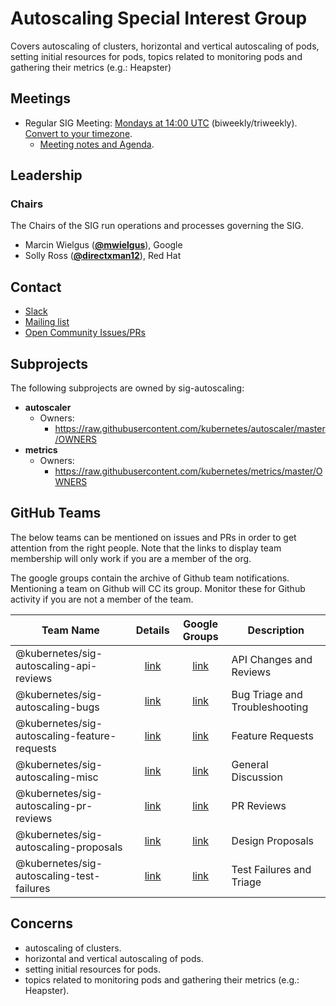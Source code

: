 <!---
This is an autogenerated file!

Please do not edit this file directly, but instead make changes to the
sigs.yaml file in the project root.

To understand how this file is generated, see https://git.k8s.io/community/generator/README.md
-->
# Autoscaling Special Interest Group

Covers autoscaling of clusters, horizontal and vertical autoscaling of pods, setting initial resources for pods, topics related to monitoring pods and gathering their metrics (e.g.: Heapster)

## Meetings
* Regular SIG Meeting: [Mondays at 14:00 UTC](https://zoom.us/my/k8s.sig.autoscaling) (biweekly/triweekly). [Convert to your timezone](http://www.thetimezoneconverter.com/?t=14:00&tz=UTC).
  * [Meeting notes and Agenda](https://docs.google.com/document/d/1RvhQAEIrVLHbyNnuaT99-6u9ZUMp7BfkPupT2LAZK7w/edit).

## Leadership

### Chairs
The Chairs of the SIG run operations and processes governing the SIG.

* Marcin Wielgus (**[@mwielgus](https://github.com/mwielgus)**), Google
* Solly Ross (**[@directxman12](https://github.com/directxman12)**), Red Hat

## Contact
* [Slack](https://kubernetes.slack.com/messages/sig-autoscaling)
* [Mailing list](https://groups.google.com/forum/#!forum/kubernetes-sig-autoscaling)
* [Open Community Issues/PRs](https://github.com/kubernetes/community/labels/sig%2Fautoscaling)

## Subprojects

The following subprojects are owned by sig-autoscaling:
- **autoscaler**
  - Owners:
    - https://raw.githubusercontent.com/kubernetes/autoscaler/master/OWNERS
- **metrics**
  - Owners:
    - https://raw.githubusercontent.com/kubernetes/metrics/master/OWNERS

## GitHub Teams

The below teams can be mentioned on issues and PRs in order to get attention from the right people.
Note that the links to display team membership will only work if you are a member of the org.

The google groups contain the archive of Github team notifications.
Mentioning a team on Github will CC its group.
Monitor these for Github activity if you are not a member of the team.

| Team Name | Details | Google Groups | Description |
| --------- |:-------:|:-------------:|  ----------- |
| @kubernetes/sig-autoscaling-api-reviews | [link](https://github.com/orgs/kubernetes/teams/sig-autoscaling-api-reviews) | [link](https://groups.google.com/forum/#!forum/kubernetes-sig-autoscaling-api-reviews) | API Changes and Reviews |
| @kubernetes/sig-autoscaling-bugs | [link](https://github.com/orgs/kubernetes/teams/sig-autoscaling-bugs) | [link](https://groups.google.com/forum/#!forum/kubernetes-sig-autoscaling-bugs) | Bug Triage and Troubleshooting |
| @kubernetes/sig-autoscaling-feature-requests | [link](https://github.com/orgs/kubernetes/teams/sig-autoscaling-feature-requests) | [link](https://groups.google.com/forum/#!forum/kubernetes-sig-autoscaling-feature-requests) | Feature Requests |
| @kubernetes/sig-autoscaling-misc | [link](https://github.com/orgs/kubernetes/teams/sig-autoscaling-misc) | [link](https://groups.google.com/forum/#!forum/kubernetes-sig-autoscaling-misc) | General Discussion |
| @kubernetes/sig-autoscaling-pr-reviews | [link](https://github.com/orgs/kubernetes/teams/sig-autoscaling-pr-reviews) | [link](https://groups.google.com/forum/#!forum/kubernetes-sig-autoscaling-pr-reviews) | PR Reviews |
| @kubernetes/sig-autoscaling-proposals | [link](https://github.com/orgs/kubernetes/teams/sig-autoscaling-proposals) | [link](https://groups.google.com/forum/#!forum/kubernetes-sig-autoscaling-proposals) | Design Proposals |
| @kubernetes/sig-autoscaling-test-failures | [link](https://github.com/orgs/kubernetes/teams/sig-autoscaling-test-failures) | [link](https://groups.google.com/forum/#!forum/kubernetes-sig-autoscaling-test-failures) | Test Failures and Triage |

<!-- BEGIN CUSTOM CONTENT -->
## Concerns
* autoscaling of clusters.
* horizontal and vertical autoscaling of pods.
* setting initial resources for pods.
* topics related to monitoring pods and gathering their metrics (e.g.: Heapster).
<!-- END CUSTOM CONTENT -->
